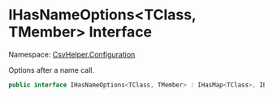 # IHasNameOptions&lt;TClass, TMember&gt; Interface

Namespace: [CsvHelper.Configuration](/api/CsvHelper.Configuration)

Options after a name call.

```cs
public interface IHasNameOptions<TClass, TMember> : IHasMap<TClass>, IBuildableClass<TClass>, IHasTypeConverter<TClass, TMember>, IHasNameIndex<TClass, TMember>, IHasDefault<TClass, TMember>, IHasValidate<TClass, TMember>
```
